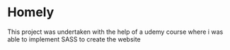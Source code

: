# Homely
This project was undertaken with the help of a udemy course where i was able to implement SASS to create the website 
